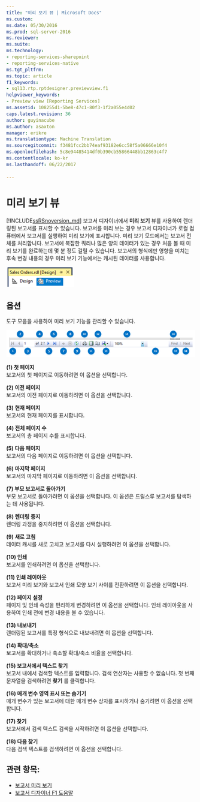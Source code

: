 ```yaml
---
title: "미리 보기 뷰 | Microsoft Docs"
ms.custom: 
ms.date: 05/30/2016
ms.prod: sql-server-2016
ms.reviewer: 
ms.suite: 
ms.technology:
- reporting-services-sharepoint
- reporting-services-native
ms.tgt_pltfrm: 
ms.topic: article
f1_keywords:
- sql13.rtp.rptdesigner.previewview.f1
helpviewer_keywords:
- Preview view [Reporting Services]
ms.assetid: 108255d1-5be8-47c1-80f3-1f2a055e4d02
caps.latest.revision: 36
author: guyinacube
ms.author: asaxton
manager: erikre
ms.translationtype: Machine Translation
ms.sourcegitcommit: f3481fcc2bb74eaf93182e6cc58f5a06666e10f4
ms.openlocfilehash: 5c8e94485414df0b390cb55866448bb12863c4f7
ms.contentlocale: ko-kr
ms.lasthandoff: 06/22/2017

---
```

# <a name="preview-view"></a>미리 보기 뷰
[!INCLUDE[ssRSnoversion_md](../../includes/ssrsnoversion-md.md)] 보고서 디자이너에서 **미리 보기** 뷰를 사용하여 렌더링된 보고서를 표시할 수 있습니다. 보고서를 미리 보는 경우 보고서 디자이너가 로컬 컴퓨터에서 보고서를 실행하여 미리 보기에 표시합니다. 미리 보기 모드에서는 보고서 전체를 처리합니다. 보고서에 복잡한 쿼리나 많은 양의 데이터가 있는 경우 처음 볼 때 미리 보기를 완료하는데 몇 분 정도 걸릴 수 있습니다. 보고서의 형식에만 영향을 미치는 후속 변경 내용의 경우 미리 보기 기능에서는 캐시된 데이터를 사용합니다.

  ![ssrs_ssdt_preview](../../reporting-services/media/ssrs-ssdt-preview.png)  
## <a name="options"></a>옵션  
 도구 모음을 사용하여 미리 보기 기능을 관리할 수 있습니다.  

![ssrs_ssdt_viewer_toolbar](../../reporting-services/tools/media/ssrs-ssdt-viewer-toolbar.png)

 **(1) 첫 페이지**  
 보고서의 첫 페이지로 이동하려면 이 옵션을 선택합니다.  
  
 **(2) 이전 페이지**  
 보고서의 이전 페이지로 이동하려면 이 옵션을 선택합니다.  
  
 **(3) 현재 페이지**  
 보고서의 현재 페이지를 표시합니다.  
  
 **(4) 전체 페이지 수**  
 보고서의 총 페이지 수를 표시합니다.  
  
 **(5) 다음 페이지**  
 보고서의 다음 페이지로 이동하려면 이 옵션을 선택합니다.  
  
 **(6) 마지막 페이지**  
 보고서의 마지막 페이지로 이동하려면 이 옵션을 선택합니다.  
  
 **(7) 부모 보고서로 돌아가기**  
 부모 보고서로 돌아가려면 이 옵션을 선택합니다. 이 옵션은 드릴스루 보고서를 탐색하는 데 사용됩니다.  
  
 **(8) 렌더링 중지**  
 렌더링 과정을 중지하려면 이 옵션을 선택합니다.  
  
 **(9) 새로 고침**  
 데이터 캐시를 새로 고치고 보고서를 다시 실행하려면 이 옵션을 선택합니다.  
  
 **(10) 인쇄**  
 보고서를 인쇄하려면 이 옵션을 선택합니다.  
  
 **(11) 인쇄 레이아웃**  
 보고서 미리 보기와 보고서 인쇄 모양 보기 사이를 전환하려면 이 옵션을 선택합니다.  
  
 **(12) 페이지 설정**  
 페이지 및 인쇄 속성을 편리하게 변경하려면 이 옵션을 선택합니다. 인쇄 레이아웃을 사용하여 인쇄 전에 변경 내용을 볼 수 있습니다.  
  
 **(13) 내보내기**  
 렌더링된 보고서를 특정 형식으로 내보내려면 이 옵션을 선택합니다.  
  
 **(14) 확대/축소**  
 보고서를 확대하거나 축소할 확대/축소 비율을 선택합니다.  
  
 **(15) 보고서에서 텍스트 찾기**  
 보고서 내에서 검색할 텍스트를 입력합니다. 검색 연산자는 사용할 수 없습니다. 첫 번째 문자열을 검색하려면 **찾기** 를 클릭합니다.  

 **(16) 매개 변수 영역 표시 또는 숨기기**  
 매개 변수가 있는 보고서에 대한 매개 변수 상자를 표시하거나 숨기려면 이 옵션을 선택합니다.
 
 **(17) 찾기**  
 보고서에서 검색 텍스트 검색을 시작하려면 이 옵션을 선택합니다.  
  
 **(18) 다음 찾기**  
 다음 검색 텍스트를 검색하려면 이 옵션을 선택합니다.  
  
## <a name="see-also"></a>관련 항목:  
+ [보고서 미리 보기](../../reporting-services/reports/previewing-reports.md)
+ [보고서 디자이너 F1 도움말](../../reporting-services/tools/report-designer-f1-help.md)  
  
  

